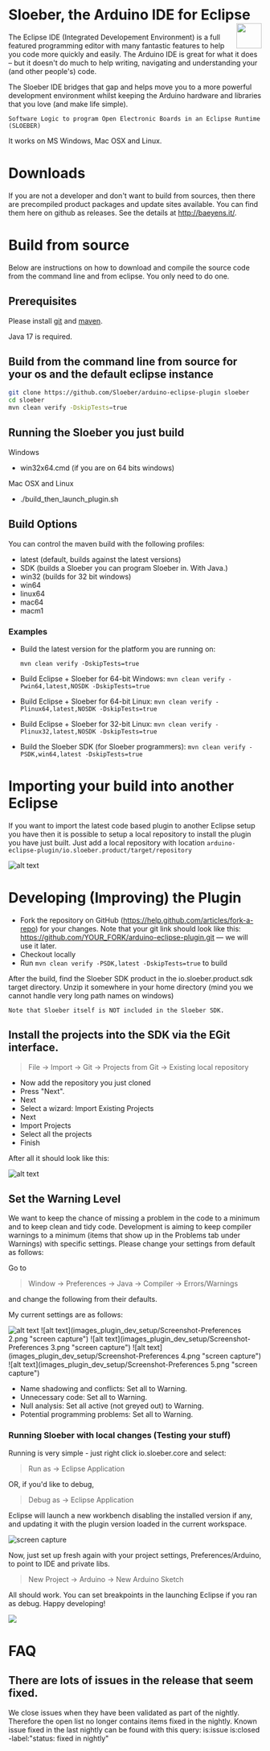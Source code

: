 # Sloeber, the Arduino IDE for Eclipse                   <img style="float: right" src="https://avatars2.githubusercontent.com/u/25158881?v=3&s=200" height="50"/>

The Eclipse IDE (Integrated Developement Environment) is a full featured programming editor with many fantastic features to help you code more quickly and easily. The Arduino IDE is great for what it does – but it doesn't do much to help writing, navigating and understanding your (and other people's) code.

The Sloeber IDE bridges that gap and helps move you to a more powerful development environment whilst keeping the Arduino hardware and libraries that you love (and make life simple).

    Software Logic to program Open Electronic Boards in an Eclipse Runtime (SLOEBER)

It works on MS Windows, Mac OSX and Linux.

# Downloads
If you are not a developer and don't want to build from sources, then there are precompiled product packages and update sites available. You can find them here on github as releases. See the details at http://baeyens.it/.

# Build from source
Below are instructions on how to download and compile the source code from the command line and from eclipse.
You only need to do one.


## Prerequisites
Please install [git](http://git-scm.com/downloads) and [maven](http://maven.apache.org/download.cgi).

Java 17 is required.

## Build from the command line from source for your os and the default eclipse instance
```bash
git clone https://github.com/Sloeber/arduino-eclipse-plugin sloeber
cd sloeber
mvn clean verify -DskipTests=true
```

## Running the Sloeber you just build

Windows

 * win32x64.cmd (if you are on 64 bits windows)

Mac OSX and Linux

 * ./build_then_launch_plugin.sh


## Build Options

You can control the maven build with the following profiles:

* latest (default, builds against the latest versions)
* SDK (builds a Sloeber you can program Sloeber in. With Java.)
* win32 (builds for 32 bit windows)
* win64
* linux64
* mac64
* macm1

### Examples

* Build the latest version for the platform you are running on:

    `mvn clean verify -DskipTests=true`

* Build Eclipse + Sloeber for 64-bit Windows:
    `mvn clean verify -Pwin64,latest,NOSDK -DskipTests=true`
		
* Build Eclipse + Sloeber for 64-bit Linux:
    `mvn clean verify -Plinux64,latest,NOSDK -DskipTests=true`
		
* Build Eclipse + Sloeber for 32-bit Linux:
    `mvn clean verify -Plinux32,latest,NOSDK -DskipTests=true`
		
* Build the Sloeber SDK (for Sloeber programmers):
    `mvn clean verify -PSDK,win64,latest -DskipTests=true`
    
# Importing your build into another Eclipse
If you want to import the latest code based plugin to another Eclipse setup you have then it is possible to setup a local repository to install the plugin you have just built. Just add a local repository with location ```arduino-eclipse-plugin/io.sloeber.product/target/repository```

![alt text](images_plugin_dev_setup/add_local_repository.png "Adding a local repository")

# Developing (Improving) the Plugin
 * Fork the repository on GitHub (https://help.github.com/articles/fork-a-repo) for your changes. Note that your git link should look like this: https://github.com/YOUR_FORK/arduino-eclipse-plugin.git –– we will use it later.
 * Checkout locally
 * Run ```mvn clean verify -PSDK,latest -DskipTests=true``` to build

After the build, find the Sloeber SDK product in the io.sloeber.product.sdk target directory. Unzip it somewhere in your home directory (mind you we cannot handle very long path names on windows)

    Note that Sloeber itself is NOT included in the Sloeber SDK. 


## Install the projects into the SDK via the EGit interface.

> File → Import → Git → Projects from Git → Existing local repository

* Now add the repository you just cloned 
* Press "Next".
* Next
* Select a wizard: Import Existing Projects
* Next
* Import Projects
* Select all the projects
* Finish

After all it should look like this:

![alt text](images_plugin_dev_setup/Imported_projects.png "Projects imported")

## Set the Warning Level

We want to keep the chance of missing a problem in the code to a minimum and to keep clean and tidy code. Development is
aiming to keep compiler warnings to a minimum (items that show up in the Problems tab under Warnings) with specific settings.
Please change your settings from default as follows:

Go to

> Window → Preferences → Java → Compiler → Errors/Warnings

and change the following from their defaults.

My current settings are as follows:

![alt text](images_plugin_dev_setup/Screenshot-Preferences1.png "screen capture")
![alt text](images_plugin_dev_setup/Screenshot-Preferences 2.png "screen capture")
![alt text](images_plugin_dev_setup/Screenshot-Preferences 3.png "screen capture")
![alt text](images_plugin_dev_setup/Screenshot-Preferences 4.png "screen capture")
![alt text](images_plugin_dev_setup/Screenshot-Preferences 5.png "screen capture")

 * Name shadowing and conflicts: Set all to Warning.
 * Unnecessary code: Set all to Warning.
 * Null analysis: Set all active (not greyed out) to Warning.
 * Potential programming problems: Set all to Warning.

### Running Sloeber with local changes (Testing your stuff)
Running is very simple - just right click io.sloeber.core and select:

> Run as → Eclipse Application

OR, if you'd like to debug,

> Debug as → Eclipse Application

Eclipse will launch a new workbench disabling the installed version if any, and updating it with the plugin version loaded in the current workspace.

![](images_plugin_dev_setup/running_check_versions.png "screen capture")

Now, just set up fresh again with your project settings, Preferences/Arduino, to point to IDE and private libs.

> New Project → Arduino → New Arduino Sketch

All should work. You can set breakpoints in the launching Eclipse if you ran as debug. Happy developing!

[<img border="0" style="border-width: 0px" src="http://with-eclipse.github.io/with-eclipse-1.jpg">](http://with-eclipse.github.io/)

# FAQ
## There are lots of issues in the release that seem fixed.
We close issues when they have been validated as part of the nightly. Therefore the open list no longer contains items fixed in the nightly. Known issue fixed in the last nightly can be found with this query:
is:issue is:closed -label:"status: fixed in nightly"
